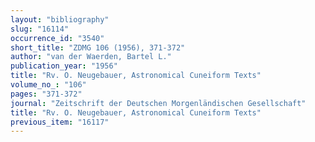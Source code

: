 ```yaml
---
layout: "bibliography"
slug: "16114"
occurrence_id: "3540"
short_title: "ZDMG 106 (1956), 371-372"
author: "van der Waerden, Bartel L."
publication_year: "1956"
title: "Rv. O. Neugebauer, Astronomical Cuneiform Texts"
volume_no_: "106"
pages: "371-372"
journal: "Zeitschrift der Deutschen Morgenländischen Gesellschaft"
title: "Rv. O. Neugebauer, Astronomical Cuneiform Texts"
previous_item: "16117"
---
```

